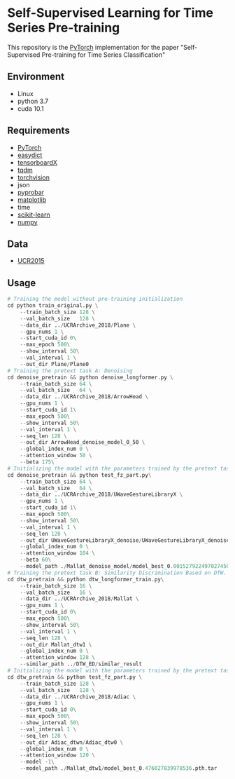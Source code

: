 # Self-Supervised Learning for Time Series Pre-training

This repository is the [PyTorch](http://pytorch.org/) implementation for the paper "Self-Supervised Pre-training for Time Series Classification"
<!-- <img src='./figure/task_all2.png' align="center" width="700px"> -->

## Environment
- Linux 
- python 3.7
- cuda 10.1

## Requirements
- [PyTorch](http://pytorch.org/) 
- [easydict](https://pypi.org/project/easydict/)
- [tensorboardX](https://pypi.org/project/tensorboardX/)
- [tqdm](https://pypi.org/project/tqdm/)
- [torchvision](https://pypi.org/project/tqdm/)
- json 
- [pyprobar](https://pypi.org/project/pyprobar/)
- [matplotlib](https://pypi.org/project/matplotlib/)
- time
- [scikit-learn](https://pypi.org/project/scikit-learn/)
- [numpy](https://pypi.org/project/numpy/)

## Data
- [UCR2015](https://www.cs.ucr.edu/~eamonn/time_series_data/)

## Usage
```python
# Training the model without pre-training initialization
cd python train_original.py \
    --train_batch_size 128 \
    --val_batch_size   128 \
    --data_dir ../UCRArchive_2018/Plane \
    --gpu_nums 1 \
    --start_cuda_id 0\
    --max_epoch 500\
    --show_interval 50\
    --val_interval 1 \
    --out_dir Plane/Plane0 
# Training the pretext task A: Denoising 
cd denoise_pretrain && python denoise_longformer.py \
    --train_batch_size 64 \
    --val_batch_size   64 \
    --data_dir ../UCRArchive_2018/ArrowHead \
    --gpu_nums 1 \
    --start_cuda_id 1\
    --max_epoch 500\
    --show_interval 50\
    --val_interval 1 \
    --seq_len 128 \
    --out_dir ArrowHead_denoise_model_0_50 \
    --global_index_num 0 \
    --attention_window 50 \
    --beta 175\
# Initializing the model with the parameters trained by the pretext task A: Denoising.
cd denoise_pretrain && python test_fz_part.py\
    --train_batch_size 64 \
    --val_batch_size   64 \
    --data_dir ../UCRArchive_2018/UWaveGestureLibraryX \
    --gpu_nums 1 \
    --start_cuda_id 1\
    --max_epoch 500\
    --show_interval 50\
    --val_interval 1 \
    --seq_len 128 \
    --out_dir UWaveGestureLibraryX_denoise/UWaveGestureLibraryX_denoise0 \
    --global_index_num 0 \
    --attention_window 104 \
    --beta 60\
    --model_path ./Mallat_denoise_model/model_best_0.0015279224970274501.pth.tar
# Training the pretext task B: Similarity Discrimination Based on DTW.
cd dtw_pretrain && python dtw_longformer_train.py\
    --train_batch_size 16 \
    --val_batch_size   16 \
    --data_dir ../UCRArchive_2018/Mallat \
    --gpu_nums 1 \
    --start_cuda_id 0\
    --max_epoch 500\
    --show_interval 50\
    --val_interval 1 \
    --seq_len 128 \
    --out_dir Mallat_dtw1 \
    --global_index_num 0 \
    --attention_window 128 \
    --similar_path ../DTW_ED/similar_result
# Initializing the model with the parameters trained by the pretext taskB: Similarity Discrimination Based on DTW.
cd dtw_pretrain && python test_fz_part.py \
    --train_batch_size 128 \
    --val_batch_size   128 \
    --data_dir ../UCRArchive_2018/Adiac \
    --gpu_nums 1 \
    --start_cuda_id 0\
    --max_epoch 500\
    --show_interval 50\
    --val_interval 1 \
    --seq_len 128 \
    --out_dir Adiac_dtwn/Adiac_dtw0 \
    --global_index_num 0 \
    --attention_window 120 \
    --model -1\
    --model_path ./Mallat_dtw1/model_best_0.476027839978536.pth.tar
```
